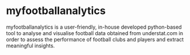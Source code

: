 # myfootballanalytics
myfootballanalytics is a user-friendly, in-house developed python-based tool to analyse and visualise football data obtained from understat.com in order to assess the performance of football clubs and players and extract meaningful insights.
